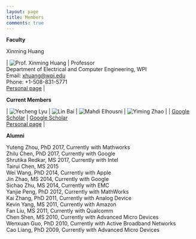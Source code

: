 ```yaml
---
layout: page
title: Members
comments: true
---
```


**Faculty**

Xinming Huang

| ![Prof. Xinming Huang]({{site.baseurl}}/assets/images/xinming.gif) | Professor<br> Department of Electrical and Computer Engineering, WPI<br> Email: xhuang@wpi.edu<br> Phone: +1-508-831-5771<br> <a href="http://users.wpi.edu/~xhuang/">Personal page</a> |




**Current Members**

| ![Yecheng Lyu]({{site.baseurl}}/assets/images/yecheng.jpg) | ![Lin Bai]({{site.baseurl}}/assets/images/lbai.jpg) | ![Mahdi Elhousni]({{site.baseurl}}/assets/images/melhousni.jpg) | ![Yiming Zhao]({{site.baseurl}}/assets/images/yiming.png) |
| <a href="https://scholar.google.com/citations?user=yZHiTWsAAAAJ&hl=en">Google Scholar</a> | <a href="https://scholar.google.com/citations?hl=en&user=L7gsnOEAAAAJ">Google Scholar</a><br> <a href="https://linbaiwpi.github.io">Personal page</a> |




**Alumni**

Yuteng Zhou, PhD 2017, Currently with Mathworks<br>
Zhilu Chen, PhD 2017, Currently with Google<br>
Shrutika Redkar, MS 2017, Currently with Intel<br>
Tairui Chen, MS 2015<br>
Wei Wang, PhD 2014, Currently with Apple<br>
Jin Zhao, MS 2014, Currently with Google<br>
Sichao Zhu, MS 2014, Currently with EMC<br>
Yanjie Peng, PhD 2012, Currently with MathWorks<br>
Kai Zhang, PhD 2011, Currently with Analog Device<br>
Kevin Yang, MS 2011, Currently with Amazon<br>
Fan Liu, MS 2011, Currently with Qualcomm<br>
Chen Shen, MS 2010, Currently with Advanced Micro Devices<br>
Wenxuan Guo, PhD 2010, Currently with Active Broadband Networks<br>
Cao Liang, PhD 2009, Currently with Advanced Micro Devices
